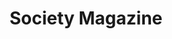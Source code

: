 ---
collection_archive: false
collection_category:
  - Award Winning
  - Exhibited Works 
  - Editorial
  - Reportage
  - Conceptual
  - Still Life + Details
  - Color
  - Environments
collection_content: >-
  _Stalking A Serial Killer_ is narrated by quotes taken from detectives,
  residents, family members, witnesses, and survivors as a singular voice of a
  Phoenix neighborhood terrorized by a serial killer. The “Serial Street
  Shooter” has gunned down seven and wounded two. The killings are at random
  from his car and the victims are often in cars, near cars, or exiting their
  car.


  Originally published during the week of the US election for the French
  magazine _Society_ for their ‘America’ issue, this photo essay depicts the
  black and Hispanic neighborhood of Maryvale roamed by the killer, while
  serving as a metaphor for issues plaguing American policy and politics; a lack
  of immigration reform, racial inequity, a shrinking middle class, community
  policing dysfunction, a lack of mental health care and quotidian gun violence.


  Original interview and reporting by Emmanuelle Andreani-Facchin and typeset by
  Juan Carlos Pagan.


  “_The innovative layout of this story allows for both the strengths and the
  weaknesses of visual storytelling to be seen. The subject matter itself is
  shadowy, ephemeral, fitting the form. The images are beautiful, and start to
  create their own context and narrative when only surrounded by quotes — and
  nothing else. It’s a striking way to report on a story — one that tantalizes,
  leading to more questions than answers, and leaves you wanting more._”  

  – Buzzfeed –
collection_cover: https://d1sf55qlb7p6hz.cloudfront.net/serial-6.jpg
collection_cover_mobile: https://d1sf55qlb7p6hz.cloudfront.net/verticalcovers-6.jpg
collection_description: >-
  Published during the 2016 election for French magazine _Society’s_ “America”
  issue. The photo essay depicts the Latino neighborhood plagued by “The Serial
  Street Shooter” while serving as a metaphor for issues in American policy and
  politics: a lack of immigration reform, racial inequity, a shrinking middle
  class, community policing dysfunction, a lack of mental healthcare and
  quotidian gun violence.


  Winner in the _2017 American Photography Annual: AP 33,_ featured by
  _Buzzfeed, Fast Company, Feature Shoot, The Daily Mail,_ and exhibited at the
  Houston Center of Photography.
collection_filter: Commissioned + Stock
collection_hidden: false
collection_meta: Stalking A Serial Killer
collection_preview:
  - https://d1sf55qlb7p6hz.cloudfront.net/serial_cover-2.jpg
  - https://d1sf55qlb7p6hz.cloudfront.net/serial_cover-1-1.jpg
  - https://d1sf55qlb7p6hz.cloudfront.net/serial_cover-3.jpg
  - https://d1sf55qlb7p6hz.cloudfront.net/serial_cover-4.jpg
cover_image: https://d1sf55qlb7p6hz.cloudfront.net/social-15.jpg
date:  
logo: 
navigation_theme: white
px_extra: true
slug: stalking-serial-killer
theme_color: "#9CB8D7"
theme_color_all_works: "#9BC6FF"
title: Society Magazine
collection_awards:
  - content: |-
      **2017**  
      _AP 33: American Photography Annual 33_  
      Best Editorial Series
    template: popup-text-element
collection_exhibition:
  - content: |-
      **2018**  
      _HCP Print Auction, Houston Center for Photography_  
      Houston, TX (Group Show)
    template: popup-text-element
  - content: |-
      **2017**  
      _Sunday Afternoon Artist Show_  
      New York, NY (Group Show)
    template: popup-text-element
collection_blocks:
  - _bookshop_name: collections/media-row-start
    row_alignment: between
  - _bookshop_name: collections/media-element 
    color: "#FAFAFA"
    image:  https://d1sf55qlb7p6hz.cloudfront.net/serial-2.jpg
    margin_left: '5'
    margin_right: '0'
    margin_y: '200'
    width: '30'
  - _bookshop_name: collections/media-element 
    color: "#FCF4D6"
    image:  https://d1sf55qlb7p6hz.cloudfront.net/serial-3.jpg
    margin_right: '5'
    margin_y: '100'
    width: '55'
  - _bookshop_name: collections/media-row
    row_alignment: between
  - _bookshop_name: collections/media-element 
    color: "#F8E9DF"
    image:  https://d1sf55qlb7p6hz.cloudfront.net/serial-4.jpg
    margin_left: '10'
    margin_right: '0'
    margin_y: '100'
    width: '45'
  - _bookshop_name: collections/media-element 
    color: "#FAFAFA"
    image:  https://d1sf55qlb7p6hz.cloudfront.net/serial-5.jpg
    margin_left: '0'
    margin_right: '10'
    margin_y: '700'
    width: '30'
  - _bookshop_name: collections/media-row
    row_alignment: between
  - _bookshop_name: collections/media-element 
    color: "#D6E6FB"
    image:  https://d1sf55qlb7p6hz.cloudfront.net/serial-6.jpg
    margin_left: '15'
    margin_right: '0'
    margin_y: '100'
    width: '70'
  - _bookshop_name: collections/media-row
    row_alignment: between
  - _bookshop_name: collections/media-element 
    color: "#DED0DA"
    image:  https://d1sf55qlb7p6hz.cloudfront.net/serial-8.jpg
    margin_left: '5'
    margin_y: '100'
    width: '33'
  - _bookshop_name: collections/media-element 
    color: "#FAFAFA"
    image:  https://d1sf55qlb7p6hz.cloudfront.net/serial-7.jpg
    margin_left: '0'
    margin_right: '20'
    margin_y: '400'
    width: '30'
  - _bookshop_name: collections/media-row
    row_alignment: between
  - _bookshop_name: collections/media-element 
    color: "#FAFAFA"
    image:  https://d1sf55qlb7p6hz.cloudfront.net/serial-9.jpg
    margin_left: '15'
    margin_y: '200'
    width: '30'
  - _bookshop_name: collections/media-element 
    color: "#F7EAE1"
    image:  https://d1sf55qlb7p6hz.cloudfront.net/serial-10.jpg
    margin_left: '0'
    margin_right: '0'
    margin_y: '100'
    width: '50'
  - _bookshop_name: collections/media-row
    row_alignment: between
  - _bookshop_name: collections/media-element 
    color: "#FAFAFA"
    image:  https://d1sf55qlb7p6hz.cloudfront.net/serial-11.jpg
    margin_left: '5'
    margin_right: '0'
    margin_y: '300'
    width: '25'
  - _bookshop_name: collections/media-element 
    color: "#C8DBE1"
    image:  https://d1sf55qlb7p6hz.cloudfront.net/serial-12.jpg
    margin_left: '0'
    margin_right: '5'
    margin_y: '100'
    width: '60'
  - _bookshop_name: collections/media-row
    row_alignment: between
  - _bookshop_name: collections/media-element 
    color: "#FAFAFA"
    image:  https://d1sf55qlb7p6hz.cloudfront.net/serial-13.jpg
    margin_left: '10'
    margin_y: '200'
    width: '30'
  - _bookshop_name: collections/media-element 
    color: "#ECE0D5"
    image:  https://d1sf55qlb7p6hz.cloudfront.net/serial-14.jpg
    margin_left: '0'
    margin_right: '15'
    margin_y: '100'
    width: '40'
  - _bookshop_name: collections/media-row
    row_alignment: between
  - _bookshop_name: collections/media-element 
    color: "#F0DEC9"
    image:  https://d1sf55qlb7p6hz.cloudfront.net/serial-16.jpg
    margin_left: '5'
    margin_y: '100'
    width: '55'
  - _bookshop_name: collections/media-element 
    color: "#FAFAFA"
    image:  https://d1sf55qlb7p6hz.cloudfront.net/serial-15.jpg
    margin_right: '5'
    margin_y: '400'
    width: '30'
  - _bookshop_name: collections/media-row
    row_alignment: between
  - _bookshop_name: collections/media-element 
    color: "#FAFAFA"
    image:  https://d1sf55qlb7p6hz.cloudfront.net/serial-17.jpg
    margin_left: '10'
    margin_y: '300'
    width: '30'
  - _bookshop_name: collections/media-element 
    color: "#DAEBED"
    image:  https://d1sf55qlb7p6hz.cloudfront.net/serial-18.jpg
    margin_left: '0'
    margin_right: '10'
    margin_y: '100'
    width: '40'
  - _bookshop_name: collections/media-row
    row_alignment: between
  - _bookshop_name: collections/media-element 
    color: "#FAFAFA"
    image:  https://d1sf55qlb7p6hz.cloudfront.net/serial-19.jpg
    margin_right: '5'
    margin_y: '100'
    width: '30'
  - _bookshop_name: collections/media-element 
    color: "#F9F0E6"
    image:  https://d1sf55qlb7p6hz.cloudfront.net/serial-20.jpg
    margin_left: '5'
    margin_y: '400'
    width: '55'
  - _bookshop_name: collections/media-row
    row_alignment: between
  - _bookshop_name: collections/media-element 
    color: "#FAFAFA"
    image:  https://d1sf55qlb7p6hz.cloudfront.net/serial-21.jpg
    margin_left: '10'
    margin_y: '100'
    width: '30'
  - _bookshop_name: collections/media-element 
    color: "#51413A"
    image:  https://d1sf55qlb7p6hz.cloudfront.net/serial-23.jpg
    margin_right: '5'
    margin_y: '300'
    width: '45'
  - _bookshop_name: collections/media-row
    row_alignment: between
  - _bookshop_name: collections/media-element 
    color: "#FAFAFA"
    image:  https://d1sf55qlb7p6hz.cloudfront.net/serial-22.jpg
    margin_left: '30'
    margin_right: '0'
    margin_y: '100'
    width: '40'
  - _bookshop_name: collections/media-row
    row_alignment: between
  - _bookshop_name: collections/media-element 
    color: "#E6DACE"
    image:  https://d1sf55qlb7p6hz.cloudfront.net/serial-25.jpg
    margin_left: '5'
    margin_right: '0'
    margin_y: '100'
    width: '90'
  - _bookshop_name: collections/media-row
    row_alignment: between
  - _bookshop_name: collections/media-element 
    color: "#FAFAFA"
    image:  https://d1sf55qlb7p6hz.cloudfront.net/serial-24.jpg
    margin_left: '5'
    margin_right: '0'
    margin_y: '200'
    width: '30'
  - _bookshop_name: collections/media-element 
    color: "#E9E5E4"
    image:  https://d1sf55qlb7p6hz.cloudfront.net/serial-26.jpg
    margin_right: '10'
    margin_y: '100'
    width: '50'
  - _bookshop_name: collections/media-row
    row_alignment: between
  - _bookshop_name: collections/media-element 
    color: "#CDDDD5"
    image:  https://d1sf55qlb7p6hz.cloudfront.net/serial-28.jpg
    margin_left: '0'
    margin_y: '100'
    width: '66'
  - _bookshop_name: collections/media-element 
    color: "#FAFAFA"
    image:  https://d1sf55qlb7p6hz.cloudfront.net/serial-27.jpg
    margin_left: '0'
    margin_y: '500'
    width: '30'
  - _bookshop_name: collections/media-row
    row_alignment: between
  - _bookshop_name: collections/media-element 
    color: "#FAFAFA"
    image:  https://d1sf55qlb7p6hz.cloudfront.net/serial-30.jpg
    margin_left: '5'
    margin_right: '0'
    margin_y: '200'
    width: '30'
  - _bookshop_name: collections/media-element 
    color: "#F2E7DB"
    image:  https://d1sf55qlb7p6hz.cloudfront.net/serial-29.jpg
    margin_left: '0'
    margin_right: '15'
    margin_y: '100'
    width: '45'
  - _bookshop_name: collections/media-row
    row_alignment: between
  - _bookshop_name: collections/media-element 
    color: "#E2E9EA"
    image:  https://d1sf55qlb7p6hz.cloudfront.net/serial-31.jpg
    margin_left: '15'
    margin_right: '0'
    margin_y: '100'
    width: '45'
  - _bookshop_name: collections/media-element 
    color: "#FAFAFA"
    image:  https://d1sf55qlb7p6hz.cloudfront.net/serial-32.jpg
    margin_left: '0'
    margin_right: '5'
    margin_y: '300'
    width: '30'
  - _bookshop_name: collections/media-row
    row_alignment: between
  - _bookshop_name: collections/media-element 
    color: "#D0EED7"
    image:  https://d1sf55qlb7p6hz.cloudfront.net/serial-33.jpg
    margin_left: '35'
    margin_right: '0'
    margin_y: '100'
    width: '50'
  - _bookshop_name: collections/media-row
    row_alignment: between
  - _bookshop_name: collections/media-element 
    color: "#FAFAFA"
    image:  https://d1sf55qlb7p6hz.cloudfront.net/serial-34.jpg
    margin_left: '10'
    margin_right: '0'
    margin_y: '100'
    width: '30'
  - _bookshop_name: collections/media-element 
    color: "#F9C1A3"
    image:  https://d1sf55qlb7p6hz.cloudfront.net/serial-35.jpg
    margin_left: '0'
    margin_right: '0'
    margin_y: '300'
    width: '55'
  - _bookshop_name: collections/media-row
    row_alignment: between
  - _bookshop_name: collections/media-element 
    color: "#FAFAFA"
    image:  https://d1sf55qlb7p6hz.cloudfront.net/serial-36.jpg
    margin_left: '30'
    margin_right: '0'
    margin_y: '100'
    width: '45'
  - _bookshop_name: collections/media-row
    row_alignment: between
  - _bookshop_name: collections/media-element 
    color: "#D6E7EA"
    image:  https://d1sf55qlb7p6hz.cloudfront.net/serial-37.jpg
    margin_left: '20'
    margin_right: '0'
    margin_y: '100'
    width: '66'
  - _bookshop_name: collections/media-row-end
collection_press:
  - content: >-
      [_Buzzfeed_](https://www.buzzfeed.com/gabrielsanchez/incredible-photo-stories-you-absolutely-cant-miss-mar-3?utm_term=.leYqRXGzBr#.itQ6oNpDeb)
    slug: 
    template: popup-text-element
  - content: >-
      [_Fast
      Company_](https://www.fastcodesign.com/90128233/chilling-photos-of-a-community-in-the-grips-of-a-serial-killer) 
    template: popup-text-element
  - content: >-
      [_Feature
      Shoot_](http://www.featureshoot.com/2017/03/photographer-stalked-serial-killer/)
    template: popup-text-element
  - content: >-
      _PDN Photo of the Day_](https://potd.pdnonline.com/2017/08/48088/) 
    template: popup-text-element
  - content: >-
      [_The Daily Mail
      UK_](https://www.dailymail.co.uk/news/article-4391718/Stalking-serial-killer.html)
    template: popup-text-element
---